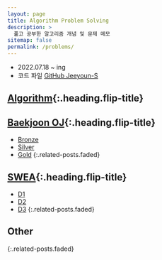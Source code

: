 ```yaml
---
layout: page
title: Algorithm Problem Solving
description: >
  풀고 공부한 알고리즘 개념 및 문제 메모
sitemap: false
permalink: /problems/
---
```


- 2022.07.18 ~ ing
- 코드 파일 [GitHub Jeeyoun-S](https://github.com/Jeeyoun-S/Baekjoon_OJ)

## [Algorithm]{:.heading.flip-title}

## [Baekjoon OJ]{:.heading.flip-title}
* [Bronze](/problems/baekjoon/bronze.md)
* [Silver](/problems/baekjoon/silver.md)
* [Gold](/problems/baekjoon/gold.md)
{:.related-posts.faded}

## [SWEA]{:.heading.flip-title}
* [D1](/problems/swea/d1.md)
* [D2](/problems/swea/d2.md)
* [D3](/problems/swea/d3.md)
{:.related-posts.faded}

## Other
{:.related-posts.faded}

[Algorithm]: /problems/algorithm/
[Baekjoon OJ]: /problems/baekjoon/
[SWEA]: /problems/swea/

